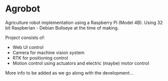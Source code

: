 # Agrobot

Agriculture robot implementation using a Raspberry Pi (Model 4B). Using 32 bit Raspberian - Debian Bullseye at the time of making.

Project consists of:
  - Web UI control
  - Camera for machine vision system
  - RTK for positioning control
  - Motion control using actuators and electric (maybe) motor control
  
  More info to be added as we go along with the development...
